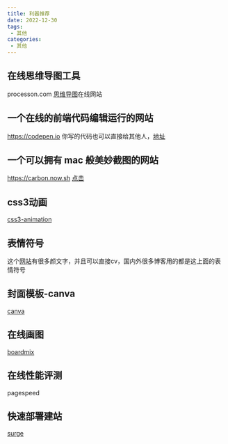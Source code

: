 ```yaml
---
title: 利器推荐
date: 2022-12-30
tags:
 - 其他
categories: 
 - 其他
---
```

## 在线思维导图工具

processon.com  [思维导图](processon.com)在线网站


## 一个在线的前端代码编辑运行的网站

https://codepen.io  你写的代码也可以直接给其他人，[地址](https://codepen.io)

## 一个可以拥有 mac 般美妙截图的网站

https://carbon.now.sh  [点击](https://carbon.now.sh)


## css3动画

[css3-animation](https://www.webhek.com/post/css3-animation-sniplet-collection/#/)

## 表情符号

这个[网站](https://www.emojiall.com/zh-hans)有很多颜文字，并且可以直接cv，国内外很多博客用的都是这上面的表情符号

## 封面模板-canva

[canva](https://www.canva.cn/)

## 在线画图

[boardmix](https://boardmix.cn/)

## 在线性能评测

pagespeed

## 快速部署建站

[surge](https://surge.sh/help/getting-started-with-surge)